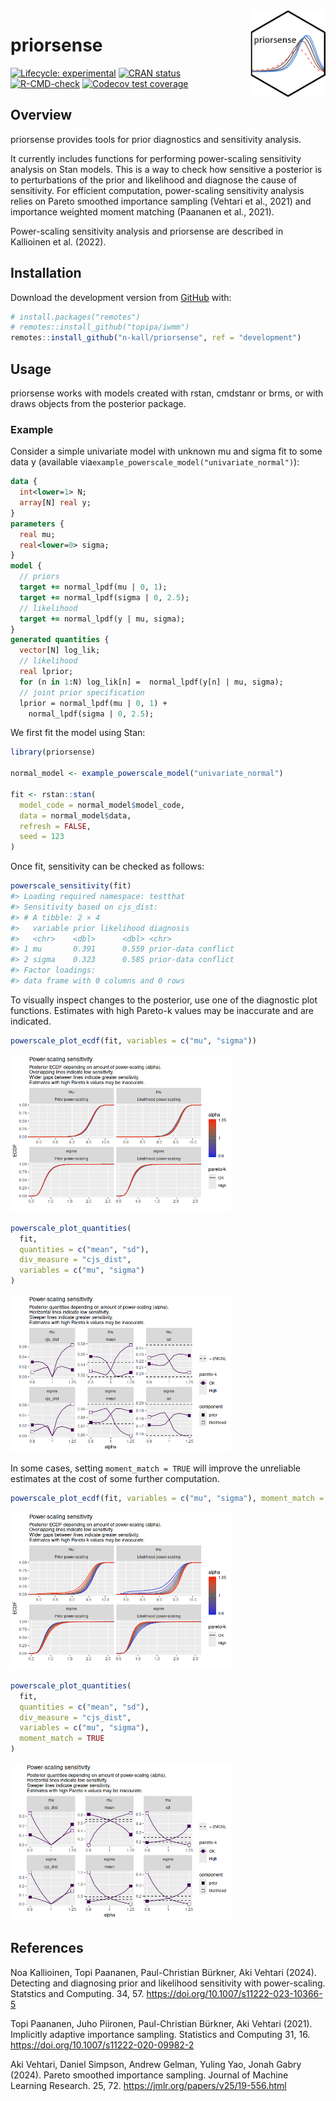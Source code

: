 
<!-- README.md is generated from README.Rmd. Please edit that file -->

<img src='man/figures/logo.png' align="right" height="139" />

# priorsense

<!-- badges: start -->

[![Lifecycle:
experimental](https://img.shields.io/badge/lifecycle-experimental-orange.svg)](https://www.tidyverse.org/lifecycle/#experimental)
[![CRAN
status](https://www.r-pkg.org/badges/version/priorsense)](https://CRAN.R-project.org/package=priorsense)
[![R-CMD-check](https://github.com/n-kall/priorsense/workflows/R-CMD-check/badge.svg)](https://github.com/n-kall/priorsense/actions)
[![Codecov test
coverage](https://codecov.io/gh/n-kall/priorsense/branch/master/graph/badge.svg)](https://app.codecov.io/gh/n-kall/priorsense?branch=master)
<!-- badges: end -->

## Overview

priorsense provides tools for prior diagnostics and sensitivity
analysis.

It currently includes functions for performing power-scaling sensitivity
analysis on Stan models. This is a way to check how sensitive a
posterior is to perturbations of the prior and likelihood and diagnose
the cause of sensitivity. For efficient computation, power-scaling
sensitivity analysis relies on Pareto smoothed importance sampling
(Vehtari et al., 2021) and importance weighted moment matching (Paananen
et al., 2021).

Power-scaling sensitivity analysis and priorsense are described in
Kallioinen et al. (2022).

## Installation

Download the development version from [GitHub](https://github.com/)
with:

``` r
# install.packages("remotes")
# remotes::install_github("topipa/iwmm")
remotes::install_github("n-kall/priorsense", ref = "development")
```

## Usage

priorsense works with models created with rstan, cmdstanr or brms, or
with draws objects from the posterior package.

### Example

Consider a simple univariate model with unknown mu and sigma fit to some
data y (available via`example_powerscale_model("univariate_normal")`):

``` stan
data {
  int<lower=1> N;
  array[N] real y;
}
parameters {
  real mu;
  real<lower=0> sigma;
}
model {
  // priors
  target += normal_lpdf(mu | 0, 1);
  target += normal_lpdf(sigma | 0, 2.5);
  // likelihood
  target += normal_lpdf(y | mu, sigma);
}
generated quantities {
  vector[N] log_lik;
  // likelihood
  real lprior;
  for (n in 1:N) log_lik[n] =  normal_lpdf(y[n] | mu, sigma);
  // joint prior specification
  lprior = normal_lpdf(mu | 0, 1) +
    normal_lpdf(sigma | 0, 2.5);
```

We first fit the model using Stan:

``` r
library(priorsense)

normal_model <- example_powerscale_model("univariate_normal")

fit <- rstan::stan(
  model_code = normal_model$model_code,
  data = normal_model$data,
  refresh = FALSE,
  seed = 123
)
```

Once fit, sensitivity can be checked as follows:

``` r
powerscale_sensitivity(fit)
#> Loading required namespace: testthat
#> Sensitivity based on cjs_dist:
#> # A tibble: 2 × 4
#>   variable prior likelihood diagnosis          
#>   <chr>    <dbl>      <dbl> <chr>              
#> 1 mu       0.391      0.559 prior-data conflict
#> 2 sigma    0.323      0.585 prior-data conflict
#> Factor loadings:
#> data frame with 0 columns and 0 rows
```

To visually inspect changes to the posterior, use one of the diagnostic
plot functions. Estimates with high Pareto-k values may be inaccurate
and are indicated.

``` r
powerscale_plot_ecdf(fit, variables = c("mu", "sigma"))
```

<img src="man/figures/README-ecdf_plot-1.png" width="70%" height="70%" />

``` r
powerscale_plot_quantities(
  fit,
  quantities = c("mean", "sd"),
  div_measure = "cjs_dist",
  variables = c("mu", "sigma")
)
```

<img src="man/figures/README-quants_plot-1.png" width="70%" height="70%" />

In some cases, setting `moment_match = TRUE` will improve the unreliable
estimates at the cost of some further computation.

``` r
powerscale_plot_ecdf(fit, variables = c("mu", "sigma"), moment_match = TRUE)
```

<img src="man/figures/README-ecdf_plot_mm-1.png" width="70%" height="70%" />

``` r
powerscale_plot_quantities(
  fit,
  quantities = c("mean", "sd"),
  div_measure = "cjs_dist",
  variables = c("mu", "sigma"),
  moment_match = TRUE
)
```

<img src="man/figures/README-quants_plot_mm-1.png" width="70%" height="70%" />

## References

Noa Kallioinen, Topi Paananen, Paul-Christian Bürkner, Aki Vehtari
(2024). Detecting and diagnosing prior and likelihood sensitivity with
power-scaling. Statstics and Computing. 34, 57.
<https://doi.org/10.1007/s11222-023-10366-5>

Topi Paananen, Juho Piironen, Paul-Christian Bürkner, Aki Vehtari
(2021). Implicitly adaptive importance sampling. Statistics and
Computing 31, 16. <https://doi.org/10.1007/s11222-020-09982-2>

Aki Vehtari, Daniel Simpson, Andrew Gelman, Yuling Yao, Jonah Gabry
(2024). Pareto smoothed importance sampling. Journal of Machine Learning
Research. 25, 72. <https://jmlr.org/papers/v25/19-556.html>
